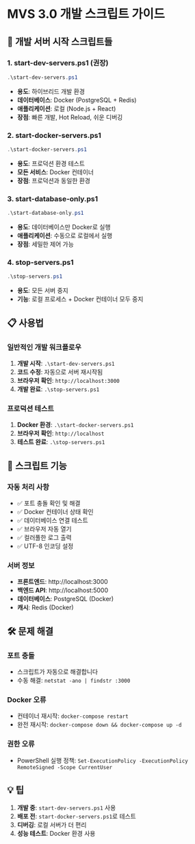 # MVS 3.0 개발 스크립트 가이드

## 🚀 개발 서버 시작 스크립트들

### 1. **start-dev-servers.ps1** (권장)
```powershell
.\start-dev-servers.ps1
```
- **용도**: 하이브리드 개발 환경
- **데이터베이스**: Docker (PostgreSQL + Redis)
- **애플리케이션**: 로컬 (Node.js + React)
- **장점**: 빠른 개발, Hot Reload, 쉬운 디버깅

### 2. **start-docker-servers.ps1**
```powershell
.\start-docker-servers.ps1
```
- **용도**: 프로덕션 환경 테스트
- **모든 서비스**: Docker 컨테이너
- **장점**: 프로덕션과 동일한 환경

### 3. **start-database-only.ps1**
```powershell
.\start-database-only.ps1
```
- **용도**: 데이터베이스만 Docker로 실행
- **애플리케이션**: 수동으로 로컬에서 실행
- **장점**: 세밀한 제어 가능

### 4. **stop-servers.ps1**
```powershell
.\stop-servers.ps1
```
- **용도**: 모든 서버 중지
- **기능**: 로컬 프로세스 + Docker 컨테이너 모두 중지

## 📋 사용법

### **일반적인 개발 워크플로우**
1. **개발 시작**: `.\start-dev-servers.ps1`
2. **코드 수정**: 자동으로 서버 재시작됨
3. **브라우저 확인**: `http://localhost:3000`
4. **개발 완료**: `.\stop-servers.ps1`

### **프로덕션 테스트**
1. **Docker 환경**: `.\start-docker-servers.ps1`
2. **브라우저 확인**: `http://localhost`
3. **테스트 완료**: `.\stop-servers.ps1`

## 🔧 스크립트 기능

### **자동 처리 사항**
- ✅ 포트 충돌 확인 및 해결
- ✅ Docker 컨테이너 상태 확인
- ✅ 데이터베이스 연결 테스트
- ✅ 브라우저 자동 열기
- ✅ 컬러풀한 로그 출력
- ✅ UTF-8 인코딩 설정

### **서버 정보**
- **프론트엔드**: http://localhost:3000
- **백엔드 API**: http://localhost:5000
- **데이터베이스**: PostgreSQL (Docker)
- **캐시**: Redis (Docker)

## 🛠️ 문제 해결

### **포트 충돌**
- 스크립트가 자동으로 해결합니다
- 수동 해결: `netstat -ano | findstr :3000`

### **Docker 오류**
- 컨테이너 재시작: `docker-compose restart`
- 완전 재시작: `docker-compose down && docker-compose up -d`

### **권한 오류**
- PowerShell 실행 정책: `Set-ExecutionPolicy -ExecutionPolicy RemoteSigned -Scope CurrentUser`

## 💡 팁

1. **개발 중**: `start-dev-servers.ps1` 사용
2. **배포 전**: `start-docker-servers.ps1`로 테스트
3. **디버깅**: 로컬 서버가 더 편리
4. **성능 테스트**: Docker 환경 사용
